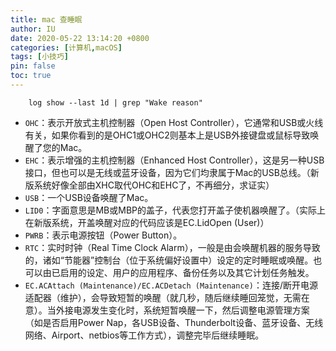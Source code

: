 ```yaml
---
title: mac 查睡眠
author: IU
date: 2020-05-22 13:14:20 +0800
categories: [计算机,macOS]
tags: [小技巧]
pin: false
toc: true
---
```


```terminal
    log show --last 1d | grep "Wake reason"
```

- `OHC`：表示开放式主机控制器（Open Host Controller），它通常和USB或火线有关，如果你看到的是OHC1或OHC2则基本上是USB外接键盘或鼠标导致唤醒了您的Mac。
- `EHC`：表示增强的主机控制器（Enhanced Host Controller），这是另一种USB接口，但也可以是无线或蓝牙设备，因为它们均隶属于Mac的USB总线。（新版系统好像全部由XHC取代OHC和EHC了，不再细分，求证实）
- `USB`：一个USB设备唤醒了Mac。
- `LID0`：字面意思是MB或MBP的盖子，代表您打开盖子使机器唤醒了。（实际上在新版系统，开盖唤醒对应的代码应该是EC.LidOpen (User)）
- `PWRB`：表示电源按钮（Power Button）。
- `RTC`：实时时钟（Real Time Clock Alarm），一般是由会唤醒机器的服务导致的，诸如“节能器”控制台（位于系统偏好设置中）设定的定时睡眠或唤醒。也可以由已启用的设定、用户的应用程序、备份任务以及其它计划任务触发。
- `EC.ACAttach (Maintenance)/EC.ACDetach (Maintenance)`：连接/断开电源适配器（维护），会导致短暂的唤醒（就几秒，随后继续睡回笼觉，无需在意）。当外接电源发生变化时，系统短暂唤醒一下，然后调整电源管理方案（如是否启用Power Nap，各USB设备、Thunderbolt设备、蓝牙设备、无线网络、Airport、netbios等工作方式），调整完毕后继续睡眠。
